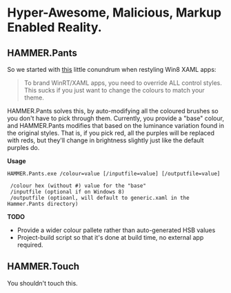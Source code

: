 Hyper-Awesome, Malicious, Markup Enabled Reality.
====================

HAMMER.Pants
------------

So we started with [this](http://stackoverflow.com/questions/10292166/can-i-change-rebind-the-default-winrt-system-brushes-palette-colors-to-match-m) little conundrum when restyling Win8 XAML apps: 

 > To brand WinRT/XAML apps, you need to override ALL control styles. This sucks if you just want to change the colours to match your theme.

HAMMER.Pants solves this, by auto-modifying all the coloured brushes so you don't have to pick through them. Currently, you provide a "base" colour, and HAMMER.Pants modifies that based on the luminance variation found in the original styles. That is, if you pick red, all the purples will be replaced with reds, but they'll change in brightness slightly just like the default purples do.

**Usage**
	
	HAMMER.Pants.exe /colour=value [/inputfile=value] [/outputfile=value]
	
	 /colour hex (without #) value for the "base" 
	 /inputfile (optional if on Windows 8)
	 /outputfile (optioanl, will default to generic.xaml in the Hammer.Pants directory)

**TODO**

* Provide a wider colour pallete rather than auto-generated HSB values
* Project-build script so that it's done at build time, no external app required.


HAMMER.Touch
------
You shouldn't touch this.